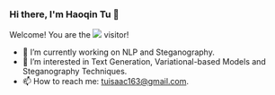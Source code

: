 ### Hi there, I'm Haoqin Tu 👋

<p align="left"> 
Welcome! You are the <img src="https://profile-counter.glitch.me/ImKeTT/count.svg" /> visitor!
</p>

- 🔭 I’m currently working on NLP and Steganography.
- 🌱 I’m interested in Text Generation, Variational-based Models and Steganography Techniques.
- 📫 How to reach me: tuisaac163@gmail.com.
